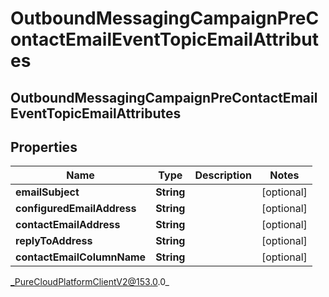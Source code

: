# OutboundMessagingCampaignPreContactEmailEventTopicEmailAttributes

## OutboundMessagingCampaignPreContactEmailEventTopicEmailAttributes

## Properties

|Name | Type | Description | Notes|
|------------ | ------------- | ------------- | -------------|
| **emailSubject** | **String** |  | [optional] |
| **configuredEmailAddress** | **String** |  | [optional] |
| **contactEmailAddress** | **String** |  | [optional] |
| **replyToAddress** | **String** |  | [optional] |
| **contactEmailColumnName** | **String** |  | [optional] |



_PureCloudPlatformClientV2@153.0.0_
